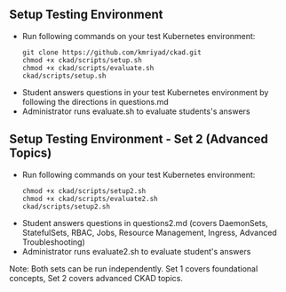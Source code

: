 ## Setup Testing Environment
- Run following commands on your test Kubernetes environment:
    ```
    git clone https://github.com/kmriyad/ckad.git
    chmod +x ckad/scripts/setup.sh
    chmod +x ckad/scripts/evaluate.sh
    ckad/scripts/setup.sh
    ```
- Student answers questions in your test Kubernetes environment by following the directions in questions.md
- Administrator runs evaluate.sh to evaluate students's answers

## Setup Testing Environment - Set 2 (Advanced Topics)
- Run following commands on your test Kubernetes environment:
    ```
    chmod +x ckad/scripts/setup2.sh
    chmod +x ckad/scripts/evaluate2.sh
    ckad/scripts/setup2.sh
    ```
- Student answers questions in questions2.md (covers DaemonSets, StatefulSets, RBAC, Jobs, Resource Management, Ingress, Advanced Troubleshooting)
- Administrator runs evaluate2.sh to evaluate student's answers

Note: Both sets can be run independently. Set 1 covers foundational concepts, Set 2 covers advanced CKAD topics.


